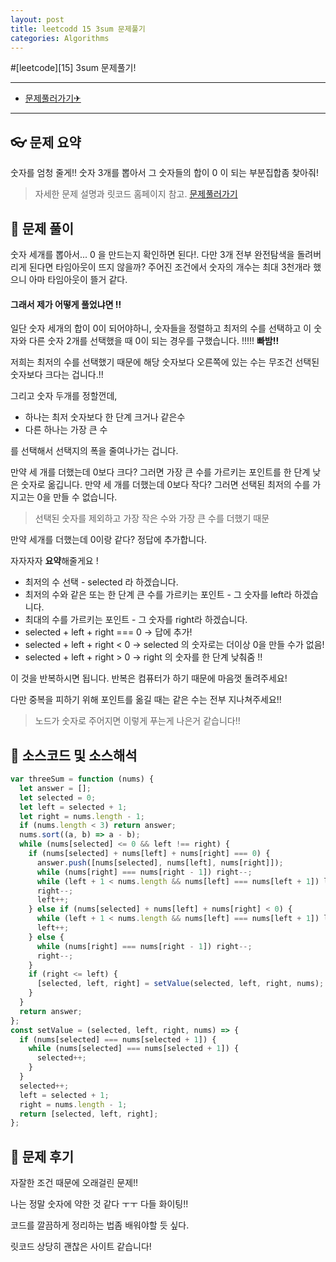 ```yaml
---
layout: post
title: leetcodd 15 3sum 문제풀기
categories: Algorithms
---
```


#[leetcode][15] 3sum 문제풀기!

---

- [문제풀러가기✈](https://leetcode.com/problems/3sum)

---

## 👓 문제 요약

숫자를 엄청 줄게!!
숫자 3개를 뽑아서 그 숫자들의 합이 0 이 되는 부분집합좀 찾아줘!

> 자세한 문제 설명과 릿코드 홈페이지 참고. [문제풀러가기](https://leetcode.com/problems/3sum)

## 🔑 문제 풀이

숫자 세개를 뽑아서... 0 을 만드는지 확인하면 된다!.
다만 3개 전부 완전탐색을 돌려버리게 된다면 타임아웃이 뜨지 않을까?
주어진 조건에서 숫자의 개수는 최대 3천개라 했으니 아마 타임아웃이 뜰거 같다.

#### 그래서 제가 어떻게 풀었냐면 !!

일단 숫자 세개의 합이 0이 되어야하니, 숫자들을 정렬하고 최저의 수를 선택하고 이 숫자와
다른 숫자 2개를 선택했을 때 0이 되는 경우를 구했습니다. !!!!! **빠밤!!**

저희는 최저의 수를 선택했기 때문에 해당 숫자보다 오른쪽에 있는 수는 무조건 선택된 숫자보다 크다는 겁니다.!!

그리고 숫자 두개를 정할껀데,

- 하나는 최저 숫자보다 한 단계 크거나 같은수
- 다른 하나는 가장 큰 수

를 선택해서
선택지의 폭을 줄여나가는 겁니다.

만약 세 개를 더했는데 0보다 크다? 그러면 가장 큰 수를 가르키는 포인트를 한 단계 낮은 숫자로 옮깁니다.
만약 세 개를 더했는데 0보다 작다? 그러면 선택된 최저의 수를 가지고는 0을 만들 수 없습니다.

> 선택된 숫자를 제외하고 가장 작은 수와 가장 큰 수를 더했기 때문

만약 세개를 더했는데 0이랑 같다? 정답에 추가합니다.

자자자자 **요약**해줄게요 !

- 최저의 수 선택 - selected 라 하겠습니다.
- 최저의 수와 같은 또는 한 단계 큰 수를 가르키는 포인트 - 그 숫자를 left라 하겠습니다.
- 최대의 수를 가르키는 포인트 - 그 숫자를 right라 하겠습니다.
- selected + left + right === 0 -> 답에 추가!
- selected + left + right < 0 -> selected 의 숫자로는 더이상 0을 만들 수가 없음!
- selected + left + right > 0 -> right 의 숫자를 한 단계 낮춰줌 !!

이 것을 반복하시면 됩니다. 반복은 컴퓨터가 하기 때문에 마음껏 돌려주세요!

다만 중복을 피하기 위해 포인트를 옮길 때는 같은 수는 전부 지나쳐주세요!!

> 노드가 숫자로 주어지면 이렇게 푸는게 나은거 같습니다!!

## 🥽 소스코드 및 소스해석

```javascript
var threeSum = function (nums) {
  let answer = [];
  let selected = 0;
  let left = selected + 1;
  let right = nums.length - 1;
  if (nums.length < 3) return answer;
  nums.sort((a, b) => a - b);
  while (nums[selected] <= 0 && left !== right) {
    if (nums[selected] + nums[left] + nums[right] === 0) {
      answer.push([nums[selected], nums[left], nums[right]]);
      while (nums[right] === nums[right - 1]) right--;
      while (left + 1 < nums.length && nums[left] === nums[left + 1]) left++;
      right--;
      left++;
    } else if (nums[selected] + nums[left] + nums[right] < 0) {
      while (left + 1 < nums.length && nums[left] === nums[left + 1]) left++;
      left++;
    } else {
      while (nums[right] === nums[right - 1]) right--;
      right--;
    }
    if (right <= left) {
      [selected, left, right] = setValue(selected, left, right, nums);
    }
  }
  return answer;
};
const setValue = (selected, left, right, nums) => {
  if (nums[selected] === nums[selected + 1]) {
    while (nums[selected] === nums[selected + 1]) {
      selected++;
    }
  }
  selected++;
  left = selected + 1;
  right = nums.length - 1;
  return [selected, left, right];
};
```

## 🔨 문제 후기

자잘한 조건 때문에 오래걸린 문제!!

나는 정말 숫자에 약한 것 같다 ㅜㅜ 다들 화이팅!!

코드를 깔끔하게 정리하는 법좀 배워야할 듯 싶다.

릿코드 상당히 괜찮은 사이트 같습니다!
